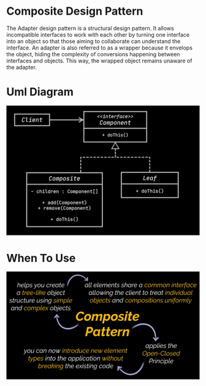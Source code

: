# Composite Design Pattern

The Adapter design pattern is a structural design pattern. It allows incompatible interfaces to work with each other by turning one interface into an object so that those aiming to collaborate can understand the interface. An adapter is also referred to as a wrapper because it envelops the object, hiding the complexity of conversions happening between interfaces and objects. This way, the wrapped object remains unaware of the adapter.

# Uml Diagram

![diagra](./images/diagram.png)


# When To Use

![usage](./images/usage.png)